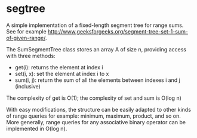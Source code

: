 # segtree
A simple implementation of a fixed-length segment tree for range sums. See for example http://www.geeksforgeeks.org/segment-tree-set-1-sum-of-given-range/.

The SumSegmentTree class stores an array A of size n, providing access with three methods:

- get(i): returns the element at index i
- set(i, x): set the element at index i to x
- sum(i, j): return the sum of all the elements between indexes i and j (inclusive)

The complexity of get is O(1); the complexity of set and sum is O(log n)

With easy modifications, the structure can be easily adapted to other kinds of range queries for example: minimum, maximum, product, and so on. More generally, range queries for any associative binary operator can be implemented in O(log n).
